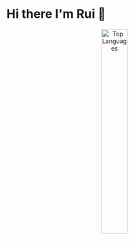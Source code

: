 # Hi there I'm Rui 👋

<p align="center">
  <img src="https://github-readme-stats.vercel.app/api/top-langs/?username=RuiCoelho6&show_icons=true&theme=chartreuse-dark&layout=donut-vertical" alt="Top Languages" width="35%">
</p>
